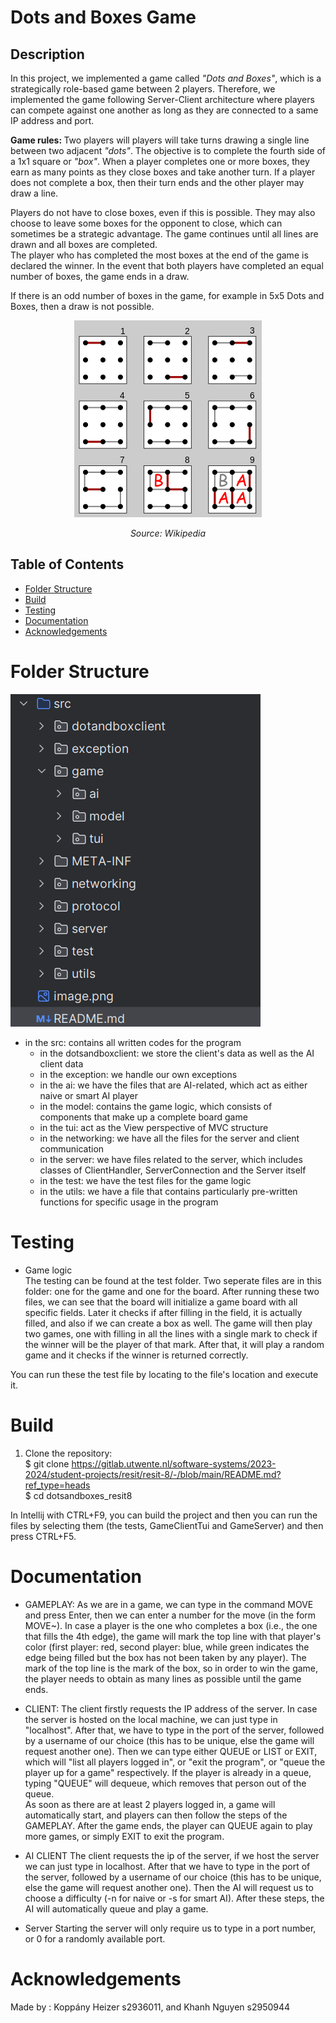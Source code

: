 # Dots and Boxes Game

## Description
In this project, we implemented a game called <i>"Dots and Boxes"</i>, which is a strategically role-based game between 2 players. Therefore, we implemented the game following Server-Client architecture where players can compete against one another as long as they are connected to a same IP address and port. 

<b>Game rules: </b> Two players will players will take turns drawing a single line between two adjacent <i>"dots"</i>. The objective is to complete the fourth side of a 1x1 square or <i>"box"</i>. When a player completes one or more boxes, they earn as many points as they close boxes and take another turn. If a player does not complete a box, then their turn ends and the other player may draw a line. 

Players do not have to close boxes, even if this is possible. They may also choose to leave some boxes for the opponent to close, which can sometimes be a strategic advantage. The game continues until all lines are drawn and all boxes are completed. \
The player who has completed the most boxes at the end of the game is declared the winner. In the event that both players have completed an equal number of boxes, the game ends in a draw. 

If there is an odd number of boxes in the game, for example in 5x5 Dots and Boxes, then a draw is not possible.

<div align = "center">
  <img src = dot-and-box-game.png>
  <p><i>Source: Wikipedia</i></p>
</div>

## Table of Contents

- [Folder Structure](#folder-structure)
- [Build](#build)
- [Testing](#testing)
- [Documentation](#documentation)
- [Acknowledgements](#acknowledgements)

# Folder Structure
![Alt text](image.png)

* in the src: contains all written codes for the program 
   * in the dotsandboxclient: we store the client's data as well as the AI client data 
   * in the exception: we handle our own exceptions 
   * in the ai: we have the files that are AI-related, which act as either naive or smart AI player 
   * in the model: contains the game logic, which consists of components that make up a complete board game
   * in the tui: act as the View perspective of MVC structure 
   * in the networking: we have all the files for the server and client communication 
   * in the server: we have files related to the server, which includes classes of ClientHandler, ServerConnection and the Server itself 
   * in the test: we have the test files for the game logic 
   * in the utils: we have a file that contains particularly pre-written functions for specific usage in the program 

# Testing
* Game logic \
The testing can be found at the test folder. Two seperate files are in this folder: one for the game and one for the board.
After running these two files, we can see that the board will initialize a game board with all specific fields. Later it checks if after filling in the field, it is actually filled, and also if we can create a box as well.
The game will then play two games, one with filling in all the lines with a single mark to check if the winner will be the player of that mark. After that, it will play a random game and it checks if the winner is returned correctly.

You can run these the test file by locating to the file's location and execute it.

# Build

1. Clone the repository: \
   $ git clone https://gitlab.utwente.nl/software-systems/2023-2024/student-projects/resit/resit-8/-/blob/main/README.md?ref_type=heads \
   $ cd dotsandboxes_resit8

In Intellij with CTRL+F9, you can build the project and then you can run the files by selecting them (the tests, GameClientTui and GameServer) and then press CTRL+F5.

# Documentation
* GAMEPLAY: 
As we are in a game, we can type in the command MOVE and press Enter, then we can enter a number for the move (in the form MOVE~<number>). In case a player is the one who completes a box (i.e., the one that fills the 4th edge), the game will mark the top line with that player's color (first player: red, second player: blue, while green indicates the edge being filled but  the box has not been taken by any player). The mark of the top line is the mark of the box, so in order to win the game, the player needs to obtain as many lines as possible until the game ends. 

* CLIENT:
The client firstly requests the IP address of the server. In case the server is hosted on the local machine, we can just type in "localhost". After that, we have to type in the port of the server, followed by a username of our choice (this has to be unique, else the game will request another one). Then we can type either QUEUE or LIST or EXIT, which will "list all players logged in", or "exit the program", or "queue the player up for a game" respectively. If the player is already in a queue, typing "QUEUE" will dequeue, which removes that person out of the queue. \
As soon as there are at least 2 players logged in, a game will automatically start, and players can then follow the steps of the GAMEPLAY. After the game ends, the player can QUEUE again to play more games, or simply EXIT to exit the program.

* AI CLIENT
The client requests the ip of the server, if we host the server we can just type in localhost. After that we have to type in the port of the server, followed by a username of our choice (this has to be unique, else the game will request another one). Then the AI will request us to choose a difficulty (-n for naive or -s for smart AI). After these steps, the AI will automatically queue and play a game.

* Server
Starting the server will only require us to type in a port number, or 0 for a randomly available port. 

# Acknowledgements
Made by : Koppány Heizer s2936011, and Khanh Nguyen s2950944
